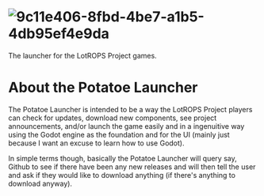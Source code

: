 # ![9c11e406-8fbd-4be7-a1b5-4db95ef4e9da](https://user-images.githubusercontent.com/42632810/174441817-590ac13b-c6ab-4930-a509-3566e56ac971.png)
The launcher for the LotROPS Project games.


# About the Potatoe Launcher
The Potatoe Launcher is intended to be a way the LotROPS Project players can check for updates, download new components, see project announcements,  and/or launch the game easily and in a ingenuitive way using the Godot engine as the foundation and for the UI (mainly just because I want an excuse to learn how to use Godot).

In simple terms though, basically the Potatoe Launcher will query say, Github to see if there have been any new releases and will then tell the user and ask if they would like to download anything (if there's anything to download anyway).
